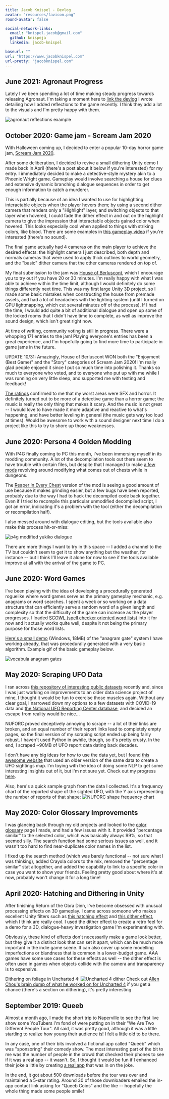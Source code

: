 ```yaml
---
title: Jacob Knispel - Devlog
avatar: "resources/favicon.png"
round-avatar: false

social-network-links:
  email: "knispel.jacob@gmail.com"
  github: knispeja
  linkedin: jacob-knispel

baseurl: ""
url: "https://www.jacobknispel.com"
url-pretty: "jacobknispel.com"
---
```


## June 2021: Agronaut Progress
Lately I've been spending a lot of time making steady progress towards releasing Agronaut. I'm taking a moment here to [link the devlog](https://jacobknispel.itch.io/agronaut/devlog/261753/2d-reflections-quick-dirty) I wrote detailing how I added reflections to the game recently. I think they add a lot to the visuals and I'm pretty happy with them.

![agronaut reflections example](https://i.imgur.com/7lmxF33.gif)

## October 2020: Game jam - Scream Jam 2020
With Halloween coming up, I decided to enter a popular 10-day horror game jam, [Scream Jam 2020](https://itch.io/jam/scream-jam-2020).

After some deliberation, I decided to revive a small dithering Unity demo I made back in April (there's a post about it below if you're interested) for my entry. I immediately decided to make a detective-style mystery akin to a Phoenix Wright game. Gameplay would involve searching a house for clues and extensive dynamic branching dialogue sequences in order to get enough information to catch a murderer.

This is partially because of an idea I wanted to use for highlighting interactable objects when the player hovers them; by using a second dither camera that renders only a "Highlight" layer, and switching objects to that layer when hovered, I could fade the dither effect in and out on the highlight camera to give the impression that interactable objects gained color when hovered. This looks especially cool when applied to things with striking colors, like blood. There are some examples in [this gameplay video](https://youtu.be/TWTxNanWX-o) if you're interested (there's no sound).

The final game actually had 4 cameras on the main player to achieve the desired effects: the highlight camera I just described, both depth and normals cameras that were used to apply thick outlines to world geometry, and the "basic" dither camera that the other cameras rendered on top of.

My final submission to the jam was [House of Berluscont](https://jacobknispel.itch.io/house-of-berluscont), which I encourage you to try out if you have 20 or 30 minutes. I'm really happy with what I was able to achieve within the time limit, although I would definitely do some things differently next time. This was my first large Unity 3D project, so I made some basic mistakes when constructing the house from premade assets, and had a lot of headaches with the lighting system (until I turned on GPU lightmapping, which cut several minutes off of the process). If I had the time, I would add quite a bit of additional dialogue and open up some of the locked rooms that I didn't have time to complete, as well as improve the sound design, which isn't great right now.

At time of writing, community voting is still in progress. There were a whopping 171 entries to the jam! Playing everyone's entries has been a great experience, and I'm hopefully going to find more time to participate in game jams in the future.

UPDATE 10/31: Amazingly, House of Berluscont WON both the "Enjoyment (Best Game)" and the "Story" categories of Scream Jam 2020! I'm really glad people enjoyed it since I put so much time into polishing it. Thanks so much to everyone who voted, and to everyone who put up with me while I was running on very little sleep, and supported me with testing and feedback!

[The ratings](https://itch.io/jam/scream-jam-2020/rate/789448) confirmed to me that my worst areas were SFX and horror. It definitely turned out to be more of a detective game than a horror game; the music is really the only thing that makes it scary. And the music is not great -- I would love to have made it more adaptive and reactive to what's happening, and have better leveling in general (the music gets way too loud at times). Would be awesome to work with a sound designer next time I do a project like this to try to shore up those weaknesses.

## June 2020: Persona 4 Golden Modding
With P4G finally coming to PC this month, I've been immersing myself in its modding community. A lot of the decompilation tools out there seem to have trouble with certain files, but despite that I managed to make [a few mods](https://github.com/knispeja/P4G-Disable-Trap-Chests) revolving around modifying what comes out of chests while in dungeons.

The [Reaper in Every Chest](https://gamebanana.com/gamefiles/12061) version of the mod is seeing a good amount of use because it makes grinding easier, but a few bugs have been reported, probably due to the way I had to hack the decompiled code back together. Even if I tried to recompile this particular unmodified decompiled script, I got an error, indicating it's a problem with the tool (either the decompilation or recompilation half).

I also messed around with dialogue editing, but the tools available also make this process hit-or-miss:

![p4g modified yukiko dialogue](https://pbs.twimg.com/media/EbFKJ26WAAAQX7Z?format=jpg&name=small)

There are more things I want to try in this space -- I added a channel to the TV but couldn't seem to get it to show anything but the weather, for instance -- but I think I'll leave it alone for now to see if the tools available improve at all with the arrival of the game to PC.

## June 2020: Word Games
I've been playing with the idea of developing a procedurally generated roguelike where word games serve as the primary gameplay mechanic, e.g. anagrams or word searches. I spent a week or so working on a data structure that can efficiently serve a random word of a given length and complexity so that the difficulty of the game can increase as the player progresses. I loaded [SCOWL (spell checker oriented word lists)](http://wordlist.aspell.net/) into it for now and it actually works quite well, despite it not being the primary purpose for those word lists.

[Here's a small demo](https://www.dropbox.com/s/0szfblc2qncnwtb/Vocabula-Aug2020.zip?dl=0) (Windows, 18MB) of the "anagram gate" system I have working already, that was procedurally generated with a very basic algorithm. Example gif of the basic gameplay below.

![vocabula anagram gates](resources/blog/vocabula/vocabula-demo.gif)

## May 2020: Scraping UFO Data
I ran across [this repository of interesting public datasets](https://github.com/awesomedata/awesome-public-datasets) recently and, since I was just working on improvements to an older data science project of mine, I thought it would be fun to exercise those muscles again. Without any clear goal, I narrowed down my options to a few datasets with COVID-19 data and [the National UFO Reporting Center database](http://www.nuforc.org/webreports.html), and decided an escape from reality would be nice...

NUFORC proved deceptively annoying to scrape -- a lot of their links are broken, and an equal number of their report links lead to completely empty pages, so the final version of my scraping script ended up being fairly robust. I haven't used Python in awhile, though, so it's pretty crusty. In the end, I scraped ~90MB of UFO report data dating back decades.

I don't have any big ideas for how to use the data yet, but I found [this awesome website](http://metrocosm.com/ufo-sightings-map.html) that used an older version of the same data to create a UFO sightings map. I'm toying with the idea of doing some NLP to get some interesting insights out of it, but I'm not sure yet.
Check out my progress [here](https://github.com/knispeja/NuforcAnalysis).

Also, here's a quick sample graph from the data I collected. It's a frequency chart of the reported shape of the sighted UFO, with the Y axis representing the number of reports of that shape:
![NUFORC shape frequency chart](resources/blog/nuforc/nuforc-shapefrequency.PNG)

## May 2020: Color Glossary Improvements
I was glancing back through my old projects and looked to the [color glossary](https://www.jacobknispel.com/ColorGlossary) page I made, and had a few issues with it. It provided "percentage similar" to the selected color, which was basically always 99%, so that seemed silly. The search function had some serious issues as well, and it wasn't too hard to find near-duplicate color names in the list.

I fixed up the search method (which was barely functional -- not sure what I was thinking), added Crayola colors to the mix, removed the "percentage similar" stat altogether, and added the capability to link to a specific color in case you want to show your friends. Feeling pretty good about where it's at now, probably won't change it for a long time!

## April 2020: Hatching and Dithering in Unity
After finishing Return of the Obra Dinn, I've become obsessed with unusual processing effects on 3D gameplay. I came across someone who makes excellent Unity filters such as [this hatching effect](https://github.com/keijiro/KinoHatch) and [this dither effect](https://github.com/keijiro/KinoBinary), which I think are really cool. I used the dither effect to create a retro feel for a demo for a 3D, dialogue-heavy investigation game I'm experimenting with.

Obviously, these kind of effects don't necessarily make a game look better, but they give it a distinct look that can set it apart, which can be much more important in the indie game scene. It can also cover up some modelling imperfections or blandness that is common in a lower-budget game. AAA games have some use cases for these effects as well -- the dither effect is often used in games when objects collide with the camera and transparency is to expensive.

Dithering on foliage in Uncharted 4:
![Uncharted 4 dither](https://allenchou.net/wp-content/uploads/2016/05/dithering-1-1024x576.png)
Check out [Allen Chou's brain dump of what he worked on for Uncharted 4](https://allenchou.net/2016/05/a-brain-dump-of-what-i-worked-on-for-uncharted-4/) if you get a chance (there's a section on dithering), it's pretty interesting.

## September 2019: Queeb
Almost a month ago, I made the short trip to Naperville to see the first live show some YouTubers I'm fond of were putting on in their "We Are Two Different People Tour". All said, it was pretty good, although it was a little startling to realize how young their audience is! I felt a little old to be there.

In any case, one of their bits involved a fictional app called "Queeb" which was "sponsoring" their comedy show. The most interesting part of the bit to me was the number of people in the crowd that checked their phones to see if it was a real app -- it wasn't. So, I thought it would be fun if I enhanced their joke a little by creating [a real app](https://play.google.com/store/apps/details?id=io.github.knispeja.queeb) that was in on the joke.

In the end, it got about 500 downloads before the tour was over and maintained a 5-star rating. Around 30 of those downloaders emailed the in-app contact link asking for "Queeb Coins" and the like -- hopefully the whole thing made some people smile!
